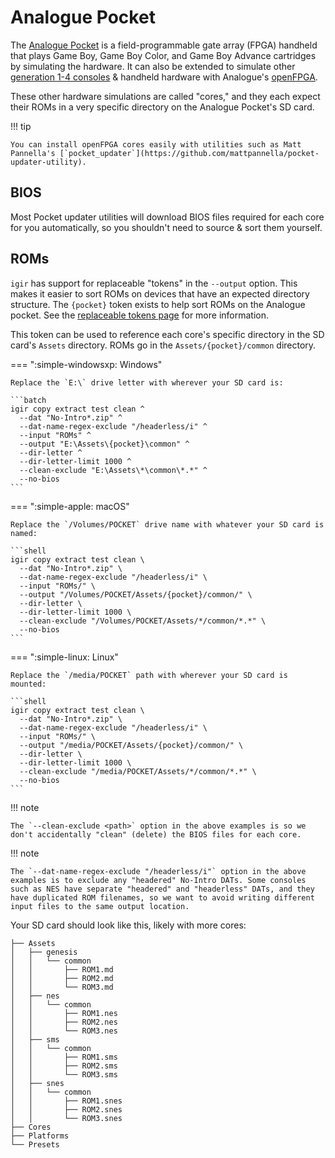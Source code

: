 # Analogue Pocket

The [Analogue Pocket](https://www.analogue.co/pocket) is a field-programmable gate array (FPGA) handheld that plays Game Boy, Game Boy Color, and Game Boy Advance cartridges by simulating the hardware. It can also be extended to simulate other [generation 1-4 consoles](https://en.wikipedia.org/wiki/Home_video_game_console_generations) & handheld hardware with Analogue's [openFPGA](https://www.analogue.co/developer).

These other hardware simulations are called "cores," and they each expect their ROMs in a very specific directory on the Analogue Pocket's SD card.

!!! tip

    You can install openFPGA cores easily with utilities such as Matt Pannella's [`pocket_updater`](https://github.com/mattpannella/pocket-updater-utility).

## BIOS

Most Pocket updater utilities will download BIOS files required for each core for you automatically, so you shouldn't need to source & sort them yourself.

## ROMs

`igir` has support for replaceable "tokens" in the `--output` option. This makes it easier to sort ROMs on devices that have an expected directory structure. The `{pocket}` token exists to help sort ROMs on the Analogue pocket. See the [replaceable tokens page](../../output/tokens.md) for more information.

This token can be used to reference each core's specific directory in the SD card's `Assets` directory. ROMs go in the `Assets/{pocket}/common` directory.

=== ":simple-windowsxp: Windows"

    Replace the `E:\` drive letter with wherever your SD card is:

    ```batch
    igir copy extract test clean ^
      --dat "No-Intro*.zip" ^
      --dat-name-regex-exclude "/headerless/i" ^
      --input "ROMs" ^
      --output "E:\Assets\{pocket}\common" ^
      --dir-letter ^
      --dir-letter-limit 1000 ^
      --clean-exclude "E:\Assets\*\common\*.*" ^
      --no-bios
    ```

=== ":simple-apple: macOS"

    Replace the `/Volumes/POCKET` drive name with whatever your SD card is named:

    ```shell
    igir copy extract test clean \
      --dat "No-Intro*.zip" \
      --dat-name-regex-exclude "/headerless/i" \
      --input "ROMs/" \
      --output "/Volumes/POCKET/Assets/{pocket}/common/" \
      --dir-letter \
      --dir-letter-limit 1000 \
      --clean-exclude "/Volumes/POCKET/Assets/*/common/*.*" \
      --no-bios
    ```

=== ":simple-linux: Linux"

    Replace the `/media/POCKET` path with wherever your SD card is mounted:

    ```shell
    igir copy extract test clean \
      --dat "No-Intro*.zip" \
      --dat-name-regex-exclude "/headerless/i" \
      --input "ROMs/" \
      --output "/media/POCKET/Assets/{pocket}/common/" \
      --dir-letter \
      --dir-letter-limit 1000 \
      --clean-exclude "/media/POCKET/Assets/*/common/*.*" \
      --no-bios
    ```

!!! note

    The `--clean-exclude <path>` option in the above examples is so we don't accidentally "clean" (delete) the BIOS files for each core.

!!! note

    The `--dat-name-regex-exclude "/headerless/i"` option in the above examples is to exclude any "headered" No-Intro DATs. Some consoles such as NES have separate "headered" and "headerless" DATs, and they have duplicated ROM filenames, so we want to avoid writing different input files to the same output location.

Your SD card should look like this, likely with more cores:

```text
├── Assets
│   ├── genesis
│   │   └── common
│   │       ├── ROM1.md
│   │       ├── ROM2.md
│   │       └── ROM3.md
│   ├── nes
│   │   └── common
│   │       ├── ROM1.nes
│   │       ├── ROM2.nes
│   │       └── ROM3.nes
│   ├── sms
│   │   └── common
│   │       ├── ROM1.sms
│   │       ├── ROM2.sms
│   │       └── ROM3.sms
│   ├── snes
│   │   └── common
│   │       ├── ROM1.snes
│   │       ├── ROM2.snes
│   │       └── ROM3.snes
├── Cores
├── Platforms
└── Presets
```
